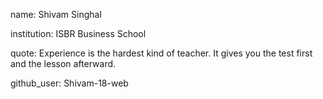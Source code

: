 name: Shivam Singhal

institution: ISBR Business School

quote: Experience is the hardest kind of teacher. It gives you the test first and the lesson afterward.

github_user: Shivam-18-web
